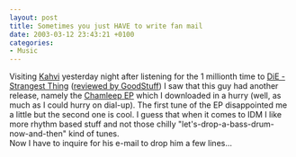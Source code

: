 ```yaml
---
layout: post
title: Sometimes you just HAVE to write fan mail
date: 2003-03-12 23:43:21 +0100
categories:
- Music
---
```

<p>Visiting <a href="http://www.kahvi.org">Kahvi</a> yesterday night after listening for the 1 millionth time to <a href="http://www.kahvi.org/07.html">DiE - Strangest Thing</a> (<a href="http://www.konsumer.de/goodstuff/core.php?part=show_review&showid=66" title="GoodStuff: netmusic guide">reviewed by GoodStuff</a>) I saw that this guy had another release, namely the <a href="http://www.kahvi.org/07.html">Chamleep EP</a> which I downloaded in a hurry (well, as much as I could hurry on dial-up). The first tune of the EP disappointed me a little but the second one is cool. I guess that when it comes to IDM I like more rhythm based stuff and not those chilly "let's-drop-a-bass-drum-now-and-then" kind of tunes.<br />
Now I have to inquire for his e-mail to drop him a few lines...</p>
